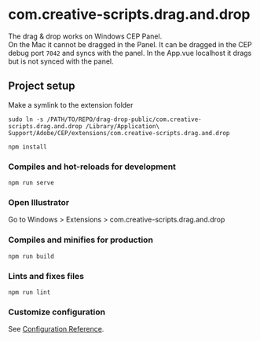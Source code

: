 # com.creative-scripts.drag.and.drop

The drag & drop works on Windows CEP Panel.  
On the Mac it cannot be dragged in the Panel.
It can be dragged in the CEP debug port `7042` and syncs with the panel.
In the App.vue localhost it drags but is not synced with the panel.

## Project setup

Make a symlink to the extension folder

```
sudo ln -s /PATH/TO/REPO/drag-drop-public/com.creative-scripts.drag.and.drop /Library/Application\ Support/Adobe/CEP/extensions/com.creative-scripts.drag.and.drop
```

```
npm install
```

### Compiles and hot-reloads for development
```
npm run serve
```

### Open Illustrator
Go to Windows > Extensions > com.creative-scripts.drag.and.drop

### Compiles and minifies for production
```
npm run build
```

### Lints and fixes files
```
npm run lint
```

### Customize configuration
See [Configuration Reference](https://cli.vuejs.org/config/).
